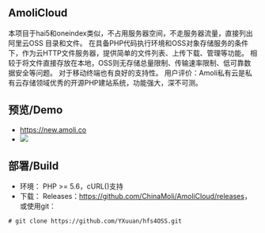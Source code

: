 ## AmoliCloud
本项目于hai5和oneindex类似，不占用服务器空间，不走服务器流量，直接列出 阿里云OSS 目录和文件。
在具备PHP代码执行环境和OSS对象存储服务的条件下，作为云HTTP文件服务器，提供简单的文件列表、上传下载、管理等功能。
相较于将文件直接存放在本地，OSS则无存储总量限制、传输速率限制、低可靠数据安全等问题。
对于移动终端也有良好的支持性。
用户评价：Amoli私有云是私有云存储领域优秀的开源PHP建站系统，功能强大，深不可测。

## 预览/Demo
*  <https://new.amoli.co>
* ![](https://i.loli.net/2019/05/26/5ce9b3ceca63145762.png)

## 部署/Build
* 环境：
PHP >= 5.6，cURL()支持
* 下载：
Releases：<https://github.com/ChinaMoli/AmoliCloud/releases>，
或使用git：
~~~
# git clone https://github.com/YXuuan/hfs4OSS.git
~~~